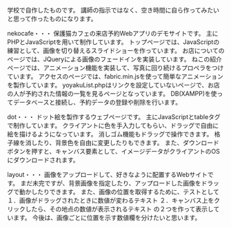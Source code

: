 学校で自作したものです。
講師の指示ではなく、空き時間に自ら作ってみたいと思って作ったものになります。


nekocafe・・・
保護猫カフェの来店予約Webアプリのデモサイトです。
主にPHPとJavaScriptを用いて制作しています。
トップページでは、JavaScriptの練習として、画像を切り替えるスライドショーを作っています。
お店についてのページでは、JQueryによる画像のフェードインを実装しています。
ねこの紹介ページでは、アニメーション機能を実装して、写真に回り続けるプロペラをつけています。
アクセスのページでは、fabric.min.jsを使って簡単なアニメーションを製作しています。
yoyakuList.phpはリンクを設定していないページで、お店の人が予約された情報の一覧を見るページとなっています。
DB(XAMPP)を使ってデータベースと接続し、予約データの登録や削除を行います。

dot・・・
ドット絵を製作するウェブページです。
主にJavaScriptとtableタグで制作しています。
クライアントに色を手入力してもらい、ドラッグで自由に絵を描けるようになっています。
消しゴム機能もドラッグで操作できます。
格子線を消したり、背景色を自由に変更したりもできます。
また、ダウンロードボタンを押すと、キャンバス要素として、イメージデータがクライアントのOSにダウンロードされます。

layout・・・
画像をアップロードして、好きなように配置するWebサイトです。
まだ未完ですが、背景画像を指定したり、アップロードした画像をドラッグで動かしたりできます。
また、画像の位置を取得するために、テストとして
１．画像がドラッグされたときに数値が変わるテキスト
２．キャンバス上をクリックしたら、その地点の数値が表示されるテキスト
の２つを作って表示しています。
今後は、画像ごとに位置を示す数値欄を分けたいと思います。
